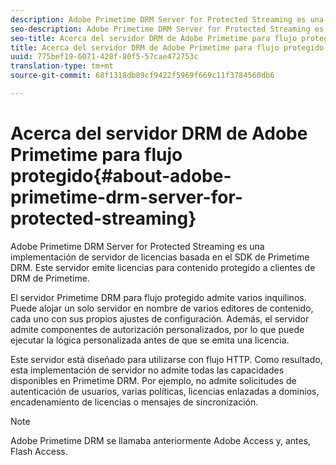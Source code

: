 ```yaml
---
description: Adobe Primetime DRM Server for Protected Streaming es una implementación de servidor de licencias basada en el SDK de Primetime DRM. Este servidor emite licencias para contenido protegido a clientes de DRM de Primetime.
seo-description: Adobe Primetime DRM Server for Protected Streaming es una implementación de servidor de licencias basada en el SDK de Primetime DRM. Este servidor emite licencias para contenido protegido a clientes de DRM de Primetime.
seo-title: Acerca del servidor DRM de Adobe Primetime para flujo protegido
title: Acerca del servidor DRM de Adobe Primetime para flujo protegido
uuid: 775bef19-6071-428f-80f5-57cae472753c
translation-type: tm+mt
source-git-commit: 68f1318db89cf9422f5969f669c11f3784560db6

---
```



# Acerca del servidor DRM de Adobe Primetime para flujo protegido{#about-adobe-primetime-drm-server-for-protected-streaming}

Adobe Primetime DRM Server for Protected Streaming es una implementación de servidor de licencias basada en el SDK de Primetime DRM. Este servidor emite licencias para contenido protegido a clientes de DRM de Primetime.

El servidor Primetime DRM para flujo protegido admite varios inquilinos. Puede alojar un solo servidor en nombre de varios editores de contenido, cada uno con sus propios ajustes de configuración. Además, el servidor admite componentes de autorización personalizados, por lo que puede ejecutar la lógica personalizada antes de que se emita una licencia.

Este servidor está diseñado para utilizarse con flujo HTTP. Como resultado, esta implementación de servidor no admite todas las capacidades disponibles en Primetime DRM. Por ejemplo, no admite solicitudes de autenticación de usuarios, varias políticas, licencias enlazadas a dominios, encadenamiento de licencias o mensajes de sincronización.

>[!NOTE]
>
>Adobe Primetime DRM se llamaba anteriormente Adobe Access y, antes, Flash Access.


